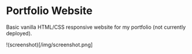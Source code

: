 # Portfolio Website

Basic vanilla HTML/CSS responsive website for my portfolio (not currently deployed).

!(screenshot)[/img/screenshot.png]

